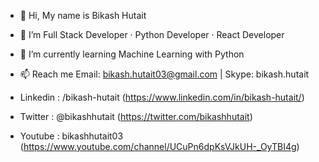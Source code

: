 - 👋 Hi, My name is Bikash Hutait
- 👀 I’m Full Stack Developer · Python Developer · React Developer
- 🌱 I’m currently learning Machine Learning with Python
- 📫 Reach me Email: bikash.hutait03@gmail.com  | Skype: bikash.hutait

- Linkedin : /bikash-hutait (https://www.linkedin.com/in/bikash-hutait/)
- Twitter : @bikashhutait (https://twitter.com/bikashhutait)
- Youtube : bikashhutait03 (https://www.youtube.com/channel/UCuPn6dpKsVJkUH-_OyTBI4g)

<!---
bikash-hutait/bikash-hutait is a ✨ special ✨ repository because its `README.md` (this file) appears on your GitHub profile.
You can click the Preview link to take a look at your changes.
--->
